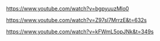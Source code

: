 https://www.youtube.com/watch?v=bgpyuuzMlo0



https://www.youtube.com/watch?v=Z97sl7MrrzE&t=632s

https://www.youtube.com/watch?v=kFWmL5opJNk&t=349s
